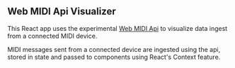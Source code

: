 ## Web MIDI Api Visualizer

This React app uses the experimental [Web MIDI Api](https://webaudio.github.io/web-midi-api/) to visualize data ingest from a connected MIDI device. 

MIDI messages sent from a connected device are ingested using the api, stored in state and passed to components using React's Context feature.